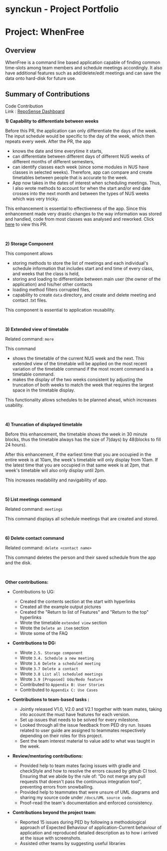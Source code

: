 <H1> synckun - Project Portfolio </H1>
  
# Project: WhenFree

##  Overview

WhenFree is a command line based application capable of finding common time-slots among team members and schedule meetings accordingly. It also have additional features such as add/delete/edit meetings and can save the data onto hard-disk for future use.

## Summary of Contributions

Code Contribution<br>
Link : [RepoSense Dashboard](https://nus-cs2113-ay1920s2.github.io/tp-dashboard/#=undefined&search=synckun)

**1) Capability to differentiate between weeks**

Before this PR, the application can only differentiate the days of the week. The input schedule would be specific to the day of the week, which then repeats every week. After the PR, the app 
* knows the date and time everytime it starts,
* can differentiate between different days of different NUS weeks of different months of different semesters,
* can identify classes each week (since some modules in NUS have classes in selected weeks). Therefore, app can compare and create timetables between people that is accurate to the week.
* App now takes in the dates of interest when scheduling meetings. Thus, I also wrote methods to account for when the start and/or end date crosses into the next month and between the types of NUS weeks which was very tricky.

This enhancement is essential to effectiveness of the app. Since this enhancement made very drastic changes to the way information was stored and handled, code from most classes was analysed and reworked. Click [here](https://github.com/AY1920S2-CS2113T-T12-1/tp/pull/96) to view this PR.

<br/>

**2) Storage Component**

This component allows 
* storing methods to store the list of meetings and each individual's schedule information that includes start and end time of every class, and weeks that the class is held,
* storing and loading to differentiate between main user (the owner of the application) and his/her other contacts
* loading method filters corrupted files,
* capability to create `data` directory, and create and delete meeting and contact .txt files.

This component is essential to application reusability.

<br/>

**3) Extended view of timetable**

Related command: `more`

This command 
* shows the timetable of the current NUS week and the next. This extended view of the timetable will be applied on the most recent variation of the timetable command if the most recent command is a timetable command.
* makes the display of the two weeks consistent by adjusting the truncation of both weeks to match the week that requires the largest space in the timetable display.

This functionality allows schedules to be planned ahead, which increases usability.

<br/>

**4) Truncation of displayed timetable**

Before this enhancement, the timetable shows the week in 30 minute blocks, thus the timetable always has the size of 7(days) by 48(blocks to fill 24 hours).

After this enhancement, if the earliest time that you are occupied in the entire week is at 10am, the week's timetable will only display from 10am. If the latest time that you are occupied in that same week is at 2pm, that week's timetable will also only display until 2pm.

This increases readability and navigability of app.

<br/>

**5) List meetings command**

Related command: `meetings`

This command displays all schedule meetings that are created and stored.

<br/>

**6) Delete contact command**

Related command: `delete <contact name>`

This command deletes the person and their saved schedule from the app and the disk.

<br/>

**Other contributions:**
* Contributions to UG:
	* Created the contents section at the start with hyperlinks
	* Created all the example output pictures
	* Created the "Return to list of Features" and "Return to the top" hyperlinks
	* Wrote the timetable `extended view` section
	* Wrote the `Delete an item` section
	* Wrote some of the FAQ
* **Contributions to DG:**
	* Wrote `2.5. Storage component`
	* Wrote `3.4. Schedule a new meeting`
	* Wrote `3.6 Delete a scheduled meeting`
	* Wrote `3.7 Delete a contact`
	* Wrote `3.8 List all scheduled meetings`
	* Wrote `3.9 [Proposed] Udo/Redo feature`
	* Contributed to `Appendix B: User Stories`
	* Contributed to `Appendix C: Use Cases`
	
* **Contributions to team-based tasks :**
	* Jointly released V1.0, V2.0 and V2.1 together with team mates, taking into account the must have features for each version.
	* Set up issues that needs to be solved for every milestone.
   	* Looked through all the issue feedback from PED dry run. Issues related to user guide are assigned to teammates respectively depending on their roles for this project.
	* Sent the team interest material to value add to what was taught in the week.
    
* **Review/mentoring contributions:**
    * Provided help to team mates facing issues with gradle and checkStyle and how to resolve the errors caused by github CI tool. Ensuring that we abide by the rule of: "Do not merge any pull requests that doesn't pass the continuous integration tool", preventing errors from snowballing.
    * Provided help to teammates that were unsure of UML diagrams and sharing my source code under `/docs/UML source code`.
    * Proof-read the team's documentation and enforced consistency.
    
* **Contributions beyond the project team:**
    * Reported 15 issues during PED by following a methodological approach of Expected Behaviour of application-Current behaviour of application and reproduced detailed description as to how i arrived at the issue with screenshots.
    * Assisted other teams by suggesting useful libraries
